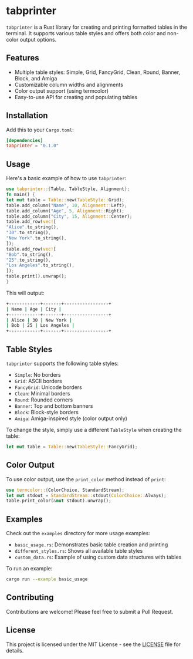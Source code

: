 # tabprinter

`tabprinter` is a Rust library for creating and printing formatted tables in the terminal. It supports various table styles and offers both color and non-color output options.

## Features

- Multiple table styles: Simple, Grid, FancyGrid, Clean, Round, Banner, Block, and Amiga
- Customizable column widths and alignments
- Color output support (using termcolor)
- Easy-to-use API for creating and populating tables

## Installation

Add this to your `Cargo.toml`:

```toml
[dependencies]
tabprinter = "0.1.0"
```

## Usage

Here's a basic example of how to use `tabprinter`:

```rust
use tabprinter::{Table, TableStyle, Alignment};
fn main() {
let mut table = Table::new(TableStyle::Grid);
table.add_column("Name", 10, Alignment::Left);
table.add_column("Age", 5, Alignment::Right);
table.add_column("City", 15, Alignment::Center);
table.add_row(vec![
"Alice".to_string(),
"30".to_string(),
"New York".to_string(),
]);
table.add_row(vec![
"Bob".to_string(),
"25".to_string(),
"Los Angeles".to_string(),
]);
table.print().unwrap();
}
```

This will output:

```bash
+------------+-------+-----------------+
| Name | Age | City |
+------------+-------+-----------------+
| Alice | 30 | New York |
| Bob | 25 | Los Angeles |
+------------+-------+-----------------+
```


## Table Styles

`tabprinter` supports the following table styles:

- `Simple`: No borders
- `Grid`: ASCII borders
- `FancyGrid`: Unicode borders
- `Clean`: Minimal borders
- `Round`: Rounded corners
- `Banner`: Top and bottom banners
- `Block`: Block-style borders
- `Amiga`: Amiga-inspired style (color output only)

To change the style, simply use a different `TableStyle` when creating the table:

```rust
let mut table = Table::new(TableStyle::FancyGrid);
```

## Color Output

To use color output, use the `print_color` method instead of `print`:

```rust
use termcolor::{ColorChoice, StandardStream};
let mut stdout = StandardStream::stdout(ColorChoice::Always);
table.print_color(&mut stdout).unwrap();
```


## Examples

Check out the `examples` directory for more usage examples:

- `basic_usage.rs`: Demonstrates basic table creation and printing
- `different_styles.rs`: Shows all available table styles
- `custom_data.rs`: Example of using custom data structures with tables

To run an example:

```bash
cargo run --example basic_usage
```

## Contributing

Contributions are welcome! Please feel free to submit a Pull Request.

## License

This project is licensed under the MIT License - see the [LICENSE](LICENSE) file for details.

